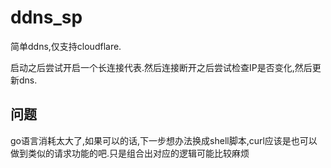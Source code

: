 # ddns_sp

简单ddns,仅支持cloudflare.

启动之后尝试开启一个长连接代表.然后连接断开之后尝试检查IP是否变化,然后更新dns.

## 问题

go语言消耗太大了,如果可以的话,下一步想办法换成shell脚本,curl应该是也可以做到类似的请求功能的吧.只是组合出对应的逻辑可能比较麻烦
